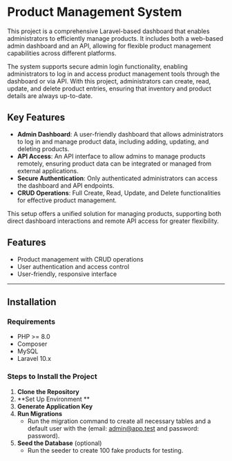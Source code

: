 # Product Management System

This project is a comprehensive Laravel-based dashboard that enables administrators to efficiently manage products. It includes both a web-based admin dashboard and an API, allowing for flexible product management capabilities across different platforms.

The system supports secure admin login functionality, enabling administrators to log in and access product management tools through the dashboard or via API. With this project, administrators can create, read, update, and delete product entries, ensuring that inventory and product details are always up-to-date.

## Key Features

- **Admin Dashboard**: A user-friendly dashboard that allows administrators to log in and manage product data, including adding, updating, and deleting products.
- **API Access**: An API interface to allow admins to manage products remotely, ensuring product data can be integrated or managed from external applications.
- **Secure Authentication**: Only authenticated administrators can access the dashboard and API endpoints.
- **CRUD Operations**: Full Create, Read, Update, and Delete functionalities for effective product management.

This setup offers a unified solution for managing products, supporting both direct dashboard interactions and remote API access for greater flexibility.

## Features

- Product management with CRUD operations
- User authentication and access control
- User-friendly, responsive interface

---

## Installation

### Requirements

- PHP >= 8.0
- Composer
- MySQL
- Laravel 10.x

### Steps to Install the Project

1. **Clone the Repository**
2. **Set Up Environment **
3. **Generate Application Key**
4. **Run Migrations**
	- Run the migration command to create all necessary tables and a default user with the (email: admin@app.test and password: password).
5. **Seed the Database** (optional)
	- Run the seeder to create 100 fake products for testing.
